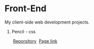 # Front-End

My client-side web development projects.

1. Pencil - css 

&nbsp;&nbsp;&nbsp;&nbsp;&nbsp;&nbsp;&nbsp;[Reporsitory](https://github.com/EmilyCheoh/Front-End/tree/master/Pencil)
&nbsp;[Page link](https://info343a-au17.github.io/challenges-EmilyCheoh/challenge3/)

